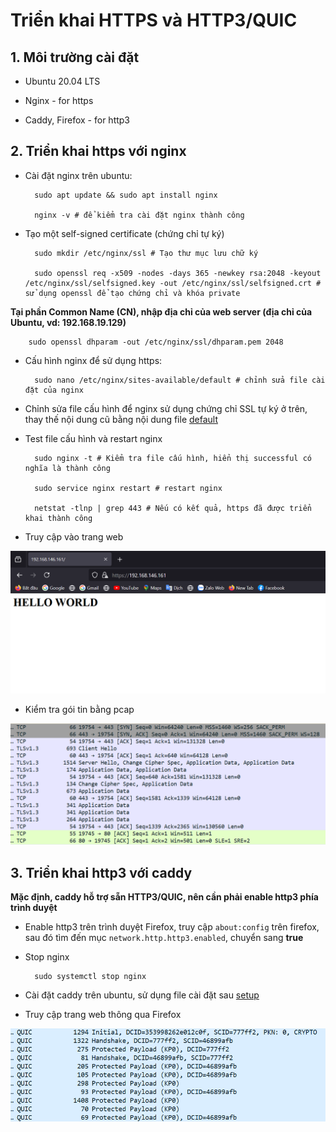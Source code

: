 # Triển khai HTTPS và HTTP3/QUIC

## 1. Môi trường cài đặt

- Ubuntu 20.04 LTS

- Nginx - for https

- Caddy, Firefox - for http3

## 2. Triển khai https với nginx

- Cài đặt nginx trên ubuntu: 

        sudo apt update && sudo apt install nginx

        nginx -v # để kiểm tra cài đặt nginx thành công

- Tạo một self-signed certificate (chứng chỉ tự ký)

        sudo mkdir /etc/nginx/ssl # Tạo thư mục lưu chữ ký

        sudo openssl req -x509 -nodes -days 365 -newkey rsa:2048 -keyout /etc/nginx/ssl/selfsigned.key -out /etc/nginx/ssl/selfsigned.crt # sử dụng openssl để tạo chứng chỉ và khóa private

**Tại phần Common Name (CN), nhập địa chỉ của web server (địa chỉ của Ubuntu, vd: 192.168.19.129)**

        sudo openssl dhparam -out /etc/nginx/ssl/dhparam.pem 2048

- Cấu hình nginx để sử dụng https:

        sudo nano /etc/nginx/sites-available/default # chỉnh sửa file cài đặt của nginx

- Chỉnh sửa file cấu hình để nginx sử dụng chứng chỉ SSL tự ký ở trên, thay thế nội dung cũ bằng nội dung file [default](./config/default)

- Test file cấu hình và restart nginx

        sudo nginx -t # Kiểm tra file cấu hình, hiển thị successful có nghĩa là thành công

        sudo service nginx restart # restart nginx

        netstat -tlnp | grep 443 # Nếu có kết quả, https đã được triển khai thành công 

- Truy cập vào trang web

![result](./assets/https_res.png)

- Kiểm tra gói tin bằng pcap

![pcap](./assets/https_pcap.png)

## 3. Triển khai http3 với caddy

**Mặc định, caddy hỗ trợ sẵn HTTP3/QUIC, nên cần phải enable http3 phía trình duyệt**

- Enable http3 trên trình duyệt Firefox, truy cập ``about:config`` trên firefox, sau đó tìm đến mục ``network.http.http3.enabled``, chuyển sang **true**

- Stop nginx

        sudo systemctl stop nginx

- Cài đặt caddy trên ubuntu, sử dụng file cài đặt sau [setup](./config/install_caddy.sh)

- Truy cập trang web thông qua Firefox

![pcap](./assets/http3_pcap.png)






